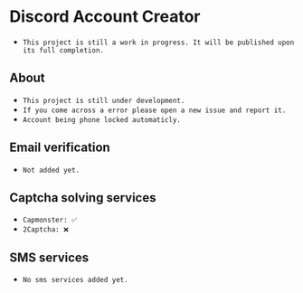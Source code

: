 # Discord Account Creator
- `This project is still a work in progress. It will be published upon its full completion.`

## About
- `This project is still under development.`
- `If you come across a error please open a new issue and report it.`
- `Account being phone locked automaticly.`

## Email verification
- `Not added yet.`

## Captcha solving services
- `Capmonster: ✅`
- `2Captcha: ❌`

## SMS services
- `No sms services added yet.`